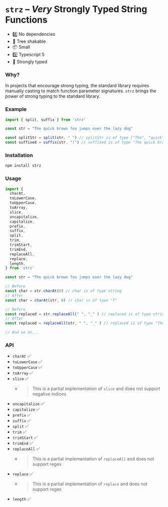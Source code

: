 # `strz` – _Very_ Strongly Typed String Functions

- 0️⃣ No dependencies
- 🌲 Tree shakable
- 📦 Small
- 5️⃣ Typescript 5
- 📝 Strongly typed

### Why?

In projects that encourage strong typing, the standard library requires manually casting to match function parameter signatures. `strz` brings the power of strong typing to the standard library.

### Example

```ts
import { split, suffix } from 'strz'

const str = "The quick brown fox jumps over the lazy dog"

const splitStr = split(str, " ") // splitStr is of type ["The", "quick", "brown", "fox", "jumps", "over", "the", "lazy", "dog"]
const suffixed = suffix(str, "!") // suffixed is of type "The quick brown fox jumps over the lazy dog!"
```

### Installation

```bash
npm install strz
```

### Usage

```ts
import {
  charAt,
  toLowerCase,
  toUpperCase,
  toArray,
  slice,
  uncapitalize,
  capitalize,
  prefix,
  suffix,
  split,
  trim,
  trimStart,
  trimEnd,
  replaceAll,
  replace,
  length,
} from 'strz'

const str = "The quick brown fox jumps over the lazy dog"

// Before
const char = str.charAt(0) // char is of type string
// After
const char = charAt(str, 0) // char is of type "T"

// Before
const replaced = str.replaceAll(" ", "_" ) // replaced is of type string
// After
const replaced = replaceAll(str, " ", "_" ) // replaced is of type "The_quick_brown_fox_jumps_over_the_lazy_dog"

// And so on...
```

### API

- `charAt` ✅
- `toLowerCase` ✅
- `toUpperCase` ✅
- `toArray` ✅
- `slice` ✅
  - > This is a partial implementation of `slice` and does not support negative indices
- `uncapitalize` ✅
- `capitalize` ✅
- `prefix` ✅
- `suffix` ✅
- `split` ✅
- `trim` ✅
- `trimStart` ✅
- `trimEnd` ✅
- `replaceAll` ✅
  - > This is a partial implementation of `replaceAll` and does not support regex
- `replace` ✅
  - > This is a partial implementation of `replace` and does not support regex
- `length` ✅
